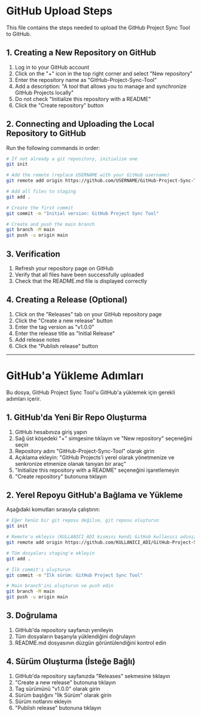# GitHub Upload Steps

This file contains the steps needed to upload the GitHub Project Sync Tool to GitHub.

## 1. Creating a New Repository on GitHub

1. Log in to your GitHub account
2. Click on the "+" icon in the top right corner and select "New repository"
3. Enter the repository name as "GitHub-Project-Sync-Tool"
4. Add a description: "A tool that allows you to manage and synchronize GitHub Projects locally"
5. Do not check "Initialize this repository with a README"
6. Click the "Create repository" button

## 2. Connecting and Uploading the Local Repository to GitHub

Run the following commands in order:

```bash
# If not already a git repository, initialize one
git init

# Add the remote (replace USERNAME with your GitHub username)
git remote add origin https://github.com/USERNAME/GitHub-Project-Sync-Tool.git

# Add all files to staging
git add .

# Create the first commit
git commit -m "Initial version: GitHub Project Sync Tool"

# Create and push the main branch
git branch -M main
git push -u origin main
```

## 3. Verification

1. Refresh your repository page on GitHub
2. Verify that all files have been successfully uploaded
3. Check that the README.md file is displayed correctly

## 4. Creating a Release (Optional)

1. Click on the "Releases" tab on your GitHub repository page
2. Click the "Create a new release" button
3. Enter the tag version as "v1.0.0"
4. Enter the release title as "Initial Release"
5. Add release notes
6. Click the "Publish release" button

---

# GitHub'a Yükleme Adımları

Bu dosya, GitHub Project Sync Tool'u GitHub'a yüklemek için gerekli adımları içerir.

## 1. GitHub'da Yeni Bir Repo Oluşturma

1. GitHub hesabınıza giriş yapın
2. Sağ üst köşedeki "+" simgesine tıklayın ve "New repository" seçeneğini seçin
3. Repository adını "GitHub-Project-Sync-Tool" olarak girin
4. Açıklama ekleyin: "GitHub Projects'i yerel olarak yönetmenize ve senkronize etmenize olanak tanıyan bir araç"
5. "Initialize this repository with a README" seçeneğini işaretlemeyin
6. "Create repository" butonuna tıklayın

## 2. Yerel Repoyu GitHub'a Bağlama ve Yükleme

Aşağıdaki komutları sırasıyla çalıştırın:

```bash
# Eğer henüz bir git reposu değilse, git reposu oluşturun
git init

# Remote'u ekleyin (KULLANICI_ADI kısmını kendi GitHub kullanıcı adınızla değiştirin)
git remote add origin https://github.com/KULLANICI_ADI/GitHub-Project-Sync-Tool.git

# Tüm dosyaları staging'e ekleyin
git add .

# İlk commit'i oluşturun
git commit -m "İlk sürüm: GitHub Project Sync Tool"

# Main branch'ini oluşturun ve push edin
git branch -M main
git push -u origin main
```

## 3. Doğrulama

1. GitHub'da repository sayfanızı yenileyin
2. Tüm dosyaların başarıyla yüklendiğini doğrulayın
3. README.md dosyasının düzgün görüntülendiğini kontrol edin

## 4. Sürüm Oluşturma (İsteğe Bağlı)

1. GitHub'da repository sayfanızda "Releases" sekmesine tıklayın
2. "Create a new release" butonuna tıklayın
3. Tag sürümünü "v1.0.0" olarak girin
4. Sürüm başlığını "İlk Sürüm" olarak girin
5. Sürüm notlarını ekleyin
6. "Publish release" butonuna tıklayın 